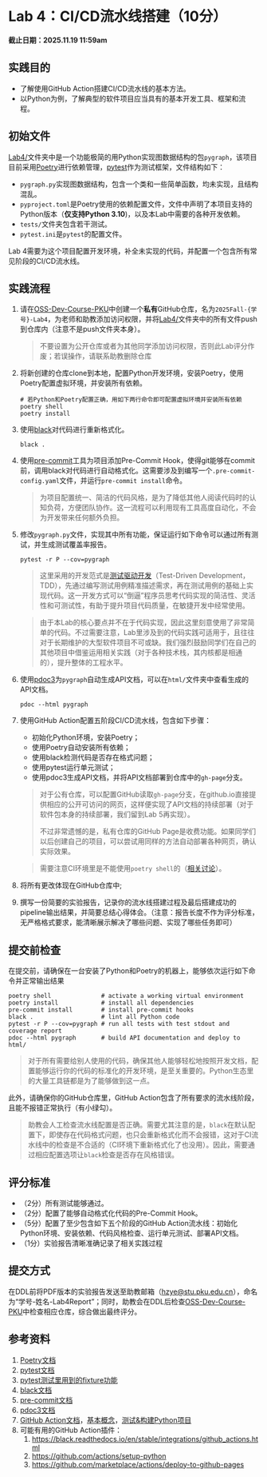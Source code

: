 # Lab 4：CI/CD流水线搭建（10分）

**截止日期：2025.11.19 11:59am**

## 实践目的

* 了解使用GitHub Action搭建CI/CD流水线的基本方法。
* 以Python为例，了解典型的软件项目应当具有的基本开发工具、框架和流程。

## 初始文件

[Lab4/](Lab4/)文件夹中是一个功能极简的用Python实现图数据结构的包`pygraph`，该项目目前采用[Poetry](https://python-poetry.org/)进行依赖管理，[pytest](https://docs.pytest.org/en/7.1.x/)作为测试框架，文件结构如下：

* `pygraph.py`实现图数据结构，包含一个类和一些简单函数，均未实现，且结构混乱。
* `pyproject.toml`是Poetry使用的依赖配置文件，文件中声明了本项目支持的Python版本（**仅支持Python 3.10**)，以及本Lab中需要的各种开发依赖。
* `tests/`文件夹包含若干测试。
* `pytest.ini`是`pytest`的配置文件。

Lab 4需要为这个项目配置开发环境，补全未实现的代码，并配置一个包含所有常见阶段的CI/CD流水线。

## 实践流程

1. 请在[OSS-Dev-Course-PKU](https://github.com/OSS-Dev-Course-PKU)中创建一个**私有**GitHub仓库，名为`2025Fall-{学号}-Lab4`，为老师和助教添加访问权限，并将[Lab4/](Lab4/)文件夹中的所有文件push到仓库内（注意不是push文件夹本身）。

    > 不要设置为公开仓库或者为其他同学添加访问权限，否则此Lab评分作废；若误操作，请联系助教删除仓库

2. 将新创建的仓库clone到本地，配置Python开发环境，安装Poetry，使用Poetry配置虚拟环境，并安装所有依赖。

    ```shell script
    # 若Python和Poetry配置正确，用如下两行命令即可配置虚拟环境并安装所有依赖
    poetry shell
    poetry install
    ```

3. 使用[black](https://black.readthedocs.io/en/stable/)对代码进行重新格式化。

    ```shell script
    black .
    ```

4. 使用[pre-commit](https://pre-commit.com/)工具为项目添加Pre-Commit Hook，使得git能够在commit前，调用black对代码进行自动格式化。这需要涉及到编写一个`.pre-commit-config.yaml`文件，并运行`pre-commit install`命令。

    > 为项目配置统一、简洁的代码风格，是为了降低其他人阅读代码时的认知负荷，方便团队协作。这一流程可以利用现有工具高度自动化，不会为开发带来任何额外负担。

5. 修改`pygraph.py`文件，实现其中所有功能，保证运行如下命令可以通过所有测试，并生成测试覆盖率报告。

    ```shell script
    pytest -r P --cov=pygraph
    ```

    > 这里采用的开发范式是[测试驱动开发](https://en.wikipedia.org/wiki/Test-driven_development)（Test-Driven Development，TDD），先通过编写测试用例精准描述需求，再在测试用例的基础上实现代码。这一开发方式可以“倒逼”程序员思考代码实现的简洁性、灵活性和可测试性，有助于提升项目代码质量，在敏捷开发中经常使用。

    > 由于本Lab的核心要点并不在于代码实现，因此这里刻意使用了非常简单的代码。不过需要注意，Lab里涉及到的代码实践可适用于，且往往对于长期维护的大型软件项目不可或缺。我们强烈鼓励同学们在自己的其他项目中借鉴运用相关实践（对于各种技术栈，其内核都是相通的），提升整体的工程水平。

6. 使用[pdoc3](https://pdoc3.github.io/pdoc/)为`pygraph`自动生成API文档，可以在`html/`文件夹中查看生成的API文档。

    ```shell script
    pdoc --html pygraph
    ```

7. 使用GitHub Action配置五阶段CI/CD流水线，包含如下步骤：

    * 初始化Python环境，安装Poetry；
    * 使用Poetry自动安装所有依赖；
    * 使用black检测代码是否存在格式问题；
    * 使用pytest运行单元测试；
    * 使用pdoc3生成API文档，并将API文档部署到仓库中的`gh-page`分支。

    > 对于公有仓库，可以配置GitHub读取`gh-page`分支，在github.io直接提供相应的公开可访问的网页，这样便实现了API文档的持续部署（对于软件包本身的持续部署，我们留到Lab 5再实现）。
    >
    > 不过非常遗憾的是，私有仓库的GitHub Page是收费功能。如果同学们以后创建自己的项目，可以尝试用同样的方法自动部署各种网页，确认实际效果。

    > 需要注意CI环境里是不能使用`poetry shell`的（[相关讨论](https://github.com/python-poetry/poetry/discussions/3526)）。

8. 将所有更改体现在GitHub仓库中;

9. 撰写一份简要的实验报告，记录你的流水线搭建过程及最后搭建成功的pipeline输出结果，并简要总结心得体会。（注意：报告长度不作为评分标准，无严格格式要求，能清晰展示解决了哪些问题、实现了哪些任务即可）

## 提交前检查

在提交前，请确保在一台安装了Python和Poetry的机器上，能够依次运行如下命令并正常输出结果

```shell script
poetry shell              # activate a working virtual environment
poetry install            # install all dependencies
pre-commit install        # install pre-commit hooks
black .                   # lint all Python code
pytest -r P --cov=pygraph # run all tests with test stdout and coverage report
pdoc --html pygraph       # build API documentation and deploy to html/
``` 

> 对于所有需要给别人使用的代码，确保其他人能够轻松地按照开发文档，配置能够运行你的代码的标准化的开发环境，是至关重要的。Python生态里的大量工具链都是为了能够做到这一点。

此外，请确保你的GitHub仓库里，GitHub Action包含了所有要求的流水线阶段，且能不报错正常执行（有小绿勾）。

> 助教会人工检查流水线配置是否正确。需要尤其注意的是，`black`在默认配置下，即使存在代码格式问题，也只会重新格式化而不会报错，这对于CI流水线中的检查是不合适的（CI环境下重新格式化了也没用）。因此，需要通过相应配置选项让`black`检查是否存在风格错误。

## 评分标准

- （2分）所有测试能够通过。
- （2分）配置了能够自动格式化代码的Pre-Commit Hook。
- （5分）配置了至少包含如下五个阶段的GitHub Action流水线：初始化Python环境、安装依赖、代码风格检查、运行单元测试、部署API文档。
- （1分）实验报告清晰准确记录了相关实践过程

## 提交方式

在DDL前将PDF版本的实验报告发送至助教邮箱（hzye@stu.pku.edu.cn），命名为“学号-姓名-Lab4Report”；同时，助教会在DDL后检查[OSS-Dev-Course-PKU](https://github.com/OSS-Dev-Course-PKU)中检查相应仓库，综合做出最终评分。

## 参考资料

1. [Poetry文档](https://python-poetry.org/docs/)
2. [pytest文档](https://docs.pytest.org/en/7.1.x/getting-started.html)
3. [pytest测试里用到的fixture功能](https://docs.pytest.org/en/6.2.x/fixture.html)
4. [black文档](https://black.readthedocs.io/en/stable/)
5. [pre-commit文档](https://pre-commit.com/)
6. [pdoc3文档](https://pdoc3.github.io/pdoc/)
7. [GitHub Action文档](https://docs.github.com/en/actions)，[基本概念](https://docs.github.com/en/actions/learn-github-actions/understanding-github-actions)，[测试&构建Python项目](https://docs.github.com/en/actions/learn-github-actions/understanding-github-actions)
8. 可能有用的GitHub Action插件：
     1. https://black.readthedocs.io/en/stable/integrations/github_actions.html
     2. https://github.com/actions/setup-python
     3. https://github.com/marketplace/actions/deploy-to-github-pages
